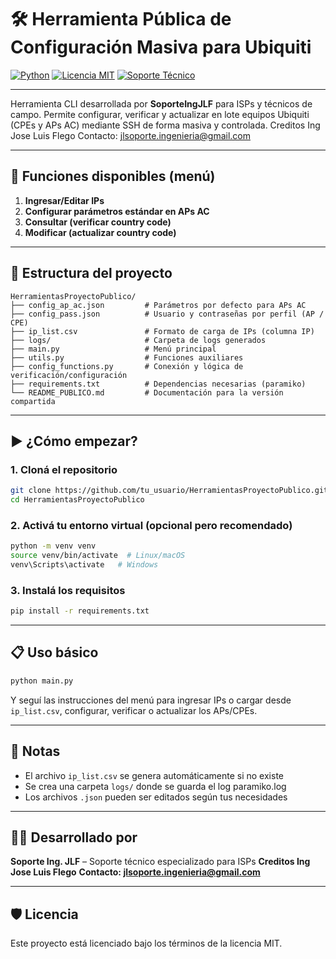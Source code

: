 # 🛠️ Herramienta Pública de Configuración Masiva para Ubiquiti

[![Python](https://img.shields.io/badge/Python-3.7+-blue?logo=python)](https://www.python.org/)
[![Licencia MIT](https://img.shields.io/badge/Licencia-MIT-green)](LICENSE)
[![Soporte Técnico](https://img.shields.io/badge/Soporte-Ingeniería%20JLF-blueviolet)](https://github.com)

---

Herramienta CLI desarrollada por **SoporteIngJLF** para ISPs y técnicos de campo. 
Permite configurar, verificar y actualizar en lote equipos Ubiquiti (CPEs y APs AC) mediante SSH de forma masiva y controlada.
Creditos Ing Jose Luis Flego
Contacto: jlsoporte.ingenieria@gmail.com

---

## 🔧 Funciones disponibles (menú)

1. **Ingresar/Editar IPs**
2. **Configurar parámetros estándar en APs AC**
3. **Consultar (verificar country code)**
4. **Modificar (actualizar country code)**

---

## 📁 Estructura del proyecto

```
HerramientasProyectoPublico/
├── config_ap_ac.json         # Parámetros por defecto para APs AC
├── config_pass.json          # Usuario y contraseñas por perfil (AP / CPE)
├── ip_list.csv               # Formato de carga de IPs (columna IP)
├── logs/                     # Carpeta de logs generados
├── main.py                   # Menú principal
├── utils.py                  # Funciones auxiliares
├── config_functions.py       # Conexión y lógica de verificación/configuración
├── requirements.txt          # Dependencias necesarias (paramiko)
└── README_PUBLICO.md         # Documentación para la versión compartida
```

---

## ▶️ ¿Cómo empezar?

### 1. Cloná el repositorio

```bash
git clone https://github.com/tu_usuario/HerramientasProyectoPublico.git
cd HerramientasProyectoPublico
```

### 2. Activá tu entorno virtual (opcional pero recomendado)

```bash
python -m venv venv
source venv/bin/activate  # Linux/macOS
venv\Scripts\activate   # Windows
```

### 3. Instalá los requisitos

```bash
pip install -r requirements.txt
```

---

## 📋 Uso básico

```bash
python main.py
```

Y seguí las instrucciones del menú para ingresar IPs o cargar desde `ip_list.csv`, configurar, verificar o actualizar los APs/CPEs.

---

## 📝 Notas

- El archivo `ip_list.csv` se genera automáticamente si no existe
- Se crea una carpeta `logs/` donde se guarda el log paramiko.log
- Los archivos `.json` pueden ser editados según tus necesidades

---

## 👨‍💻 Desarrollado por

**Soporte Ing. JLF** – Soporte técnico especializado para ISPs
**Creditos Ing Jose Luis Flego**
**Contacto: jlsoporte.ingenieria@gmail.com**

---

## 🛡️ Licencia

Este proyecto está licenciado bajo los términos de la licencia MIT.

